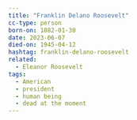 ```yaml
---
title: "Franklin Delano Roosevelt"
cc-type: person
born-on: 1882-01-30
date: 2023-06-07
died-on: 1945-04-12
hashtag: franklin-delano-roosevelt
related:
  - Eleanor Roosevelt
tags:
  - American
  - president
  - human being
  - dead at the moment
---
```

